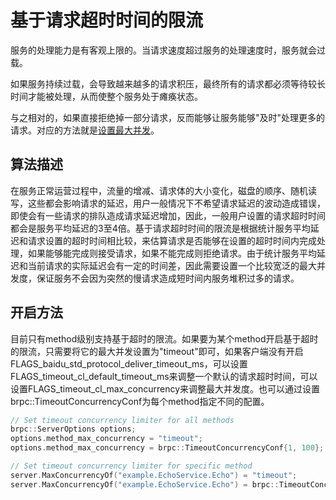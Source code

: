 # 基于请求超时时间的限流

服务的处理能力是有客观上限的。当请求速度超过服务的处理速度时，服务就会过载。

如果服务持续过载，会导致越来越多的请求积压，最终所有的请求都必须等待较长时间才能被处理，从而使整个服务处于瘫痪状态。

与之相对的，如果直接拒绝掉一部分请求，反而能够让服务能够"及时"处理更多的请求。对应的方法就是[设置最大并发](https://github.com/apache/brpc/blob/master/docs/cn/server.md#%E9%99%90%E5%88%B6%E6%9C%80%E5%A4%A7%E5%B9%B6%E5%8F%91)。


## 算法描述
在服务正常运营过程中，流量的增减、请求体的大小变化，磁盘的顺序、随机读写，这些都会影响请求的延迟，用户一般情况下不希望请求延迟的波动造成错误，即使会有一些请求的排队造成请求延迟增加，因此，一般用户设置的请求超时时间都会是服务平均延迟的3至4倍。基于请求超时时间的限流是根据统计服务平均延迟和请求设置的超时时间相比较，来估算请求是否能够在设置的超时时间内完成处理，如果能够能完成则接受请求，如果不能完成则拒绝请求。由于统计服务平均延迟和当前请求的实际延迟会有一定的时间差，因此需要设置一个比较宽泛的最大并发度，保证服务不会因为突然的慢请求造成短时间内服务堆积过多的请求。

## 开启方法
目前只有method级别支持基于超时的限流。如果要为某个method开启基于超时的限流，只需要将它的最大并发设置为"timeout"即可，如果客户端没有开启FLAGS_baidu_std_protocol_deliver_timeout_ms，可以设置FLAGS_timeout_cl_default_timeout_ms来调整一个默认的请求超时时间，可以设置FLAGS_timeout_cl_max_concurrency来调整最大并发度。也可以通过设置brpc::TimeoutConcurrencyConf为每个method指定不同的配置。

```c++
// Set timeout concurrency limiter for all methods
brpc::ServerOptions options;
options.method_max_concurrency = "timeout";
options.method_max_concurrency = brpc::TimeoutConcurrencyConf{1, 100};

// Set timeout concurrency limiter for specific method
server.MaxConcurrencyOf("example.EchoService.Echo") = "timeout";
server.MaxConcurrencyOf("example.EchoService.Echo") = brpc::TimeoutConcurrencyConf{1, 100};
```

